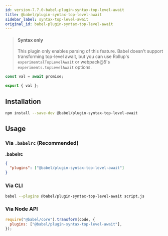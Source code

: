 ```yaml
---
id: version-7.7.0-babel-plugin-syntax-top-level-await
title: @babel/plugin-syntax-top-level-await
sidebar_label: syntax-top-level-await
original_id: babel-plugin-syntax-top-level-await
---
```


> #### Syntax only
>
> This plugin only enables parsing of this feature. Babel doesn't support transforming
> top-level await, but you can use Rollup's `experimentalTopLevelAwait` or webpack@5's
> `experiments.topLevelAwait` options.

```js
const val = await promise;

export { val };
```

## Installation

```sh
npm install --save-dev @babel/plugin-syntax-top-level-await
```

## Usage

### Via `.babelrc` (Recommended)

**.babelrc**

```json
{
  "plugins": ["@babel/plugin-syntax-top-level-await"]
}
```

### Via CLI

```sh
babel --plugins @babel/plugin-syntax-top-level-await script.js
```

### Via Node API

```javascript
require("@babel/core").transform(code, {
  plugins: ["@babel/plugin-syntax-top-level-await"],
});
```
